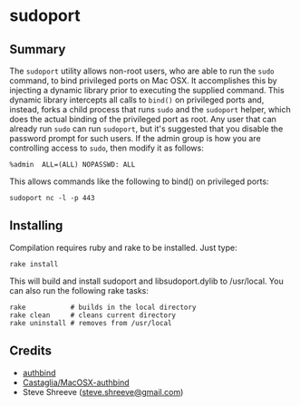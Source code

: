 sudoport
========

## Summary

The ```sudoport``` utility allows non-root users, who are able to run the
```sudo``` command, to bind privileged ports on Mac OSX. It accomplishes this
by injecting a dynamic library prior to executing the supplied command.
This dynamic library intercepts all calls to ```bind()``` on privileged ports
and, instead, forks a child process that runs ```sudo``` and the ```sudoport```
helper, which does the actual binding of the privileged port as root.
Any user that can already run ```sudo``` can run ```sudoport```, but it's suggested
that you disable the password prompt for such users. If the admin group
is how you are controlling access to ```sudo```, then modify it as follows:

  ```%admin  ALL=(ALL) NOPASSWD: ALL```

This allows commands like the following to bind() on privileged ports:

  ```sudoport nc -l -p 443```

## Installing

Compilation requires ruby and rake to be installed. Just type:

  ```rake install```

This will build and install sudoport and libsudoport.dylib to /usr/local.
You can also run the following rake tasks:

```
rake           # builds in the local directory
rake clean     # cleans current directory
rake uninstall # removes from /usr/local
```

## Credits

* [authbind](http://www.chiark.greenend.org.uk/ucgi/~ian/git/authbind.git/)
* [Castaglia/MacOSX-authbind](https://github.com/Castaglia/MacOSX-authbind)
* Steve Shreeve (steve.shreeve@gmail.com)
